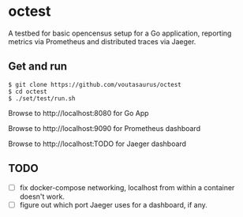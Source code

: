# octest

A testbed for basic opencensus setup for a Go application, reporting metrics
via Prometheus and distributed traces via Jaeger.

## Get and run

```
$ git clone https://github.com/voutasaurus/octest
$ cd octest
$ ./set/test/run.sh
```

Browse to http://localhost:8080 for Go App

Browse to http://localhost:9090 for Prometheus dashboard

Browse to http://localhost:TODO for Jaeger dashboard

## TODO

-[ ] fix docker-compose networking, localhost from within a container doesn't work.
-[ ] figure out which port Jaeger uses for a dashboard, if any.
